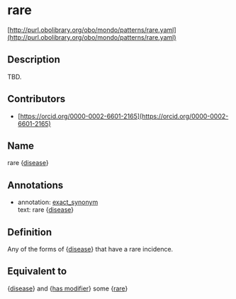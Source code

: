# rare 

[http://purl.obolibrary.org/obo/mondo/patterns/rare.yaml](http://purl.obolibrary.org/obo/mondo/patterns/rare.yaml)
## Description 

TBD.
## Contributors 
* [https://orcid.org/0000-0002-6601-2165](https://orcid.org/0000-0002-6601-2165) 
## Name 

rare {[disease](http://purl.obolibrary.org/obo/MONDO_0000001)}

## Annotations 

* annotation: [exact_synonym](http://www.geneontology.org/formats/oboInOwl#hasExactSynonym)  
text: rare {[disease](http://purl.obolibrary.org/obo/MONDO_0000001)}

## Definition 

Any of the forms of {[disease](http://purl.obolibrary.org/obo/MONDO_0000001)} that have a rare incidence.

## Equivalent to 

{[disease](http://purl.obolibrary.org/obo/MONDO_0000001)} and {[has modifier](http://purl.obolibrary.org/obo/RO_0002573)} some {[rare](http://purl.obolibrary.org/obo/MONDO_0021136)}

